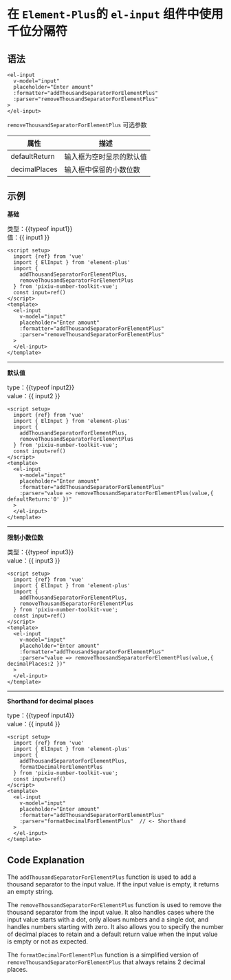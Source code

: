 <script setup>
import {ref} from 'vue'
import { useData } from 'vitepress'
import { ElInput } from 'element-plus'
import {formatDecimalForElementPlus,addThousandSeparatorForElementPlus,removeThousandSeparatorForElementPlus} from 'pixiu-number-toolkit-vue';

const { site, theme, page, frontmatter } = useData()
const input1=ref('')
const input2=ref('0')
const input3=ref('')
const input4=ref('')

</script>

# 在 `Element-Plus`的 `el-input` 组件中使用千位分隔符

## 语法

```Vue
<el-input
  v-model="input"
  placeholder="Enter amount"
  :formatter="addThousandSeparatorForElementPlus"
  :parser="removeThousandSeparatorForElementPlus"
>
</el-input>
```

`removeThousandSeparatorForElementPlus` 可选参数

| 属性          | 描述                     |
| ------------- | ------------------------ |
| defaultReturn | 输入框为空时显示的默认值 |
| decimalPlaces | 输入框中保留的小数位数   |

## 示例

**基础**
<el-input v-model="input1" placeholder="Enter amount" :formatter="addThousandSeparatorForElementPlus" :parser="removeThousandSeparatorForElementPlus" >
</el-input>

类型：{{typeof input1}}  
值：{{ input1 }}

```Vue
<script setup>
  import {ref} from 'vue'
  import { ElInput } from 'element-plus'
  import {
    addThousandSeparatorForElementPlus,
    removeThousandSeparatorForElementPlus
  } from 'pixiu-number-toolkit-vue';
  const input=ref()
</script>
<template>
  <el-input
    v-model="input"
    placeholder="Enter amount"
    :formatter="addThousandSeparatorForElementPlus"
    :parser="removeThousandSeparatorForElementPlus"
  >
  </el-input>
</template>
```

---

**默认值**
<el-input v-model="input2" placeholder="Enter amount" :formatter="addThousandSeparatorForElementPlus" :parser="value => removeThousandSeparatorForElementPlus(value,{ defaultReturn:'0' })" >
</el-input>

type：{{typeof input2}}  
value：{{ input2 }}

```Vue
<script setup>
  import {ref} from 'vue'
  import { ElInput } from 'element-plus'
  import {
    addThousandSeparatorForElementPlus,
    removeThousandSeparatorForElementPlus
  } from 'pixiu-number-toolkit-vue';
  const input=ref()
</script>
<template>
  <el-input
    v-model="input"
    placeholder="Enter amount"
    :formatter="addThousandSeparatorForElementPlus"
    :parser="value => removeThousandSeparatorForElementPlus(value,{ defaultReturn:'0' })"
  >
  </el-input>
</template>
```

---

**限制小数位数**
<el-input v-model="input3" placeholder="Enter amount" :formatter="addThousandSeparatorForElementPlus" :parser="value => removeThousandSeparatorForElementPlus(value,{ decimalPlaces:2 })" >
</el-input>

类型：{{typeof input3}}  
value：{{ input3 }}

```Vue
<script setup>
  import {ref} from 'vue'
  import { ElInput } from 'element-plus'
  import {
    addThousandSeparatorForElementPlus,
    removeThousandSeparatorForElementPlus
  } from 'pixiu-number-toolkit-vue';
  const input=ref()
</script>
<template>
  <el-input
    v-model="input"
    placeholder="Enter amount"
    :formatter="addThousandSeparatorForElementPlus"
    :parser="value => removeThousandSeparatorForElementPlus(value,{ decimalPlaces:2 })"
  >
  </el-input>
</template>
```

---

**Shorthand for decimal places**
<el-input v-model="input4" placeholder="Enter amount" :formatter="addThousandSeparatorForElementPlus" :parser="formatDecimalForElementPlus" >
</el-input>

type：{{typeof input4}}  
value：{{ input4 }}

```Vue
<script setup>
  import {ref} from 'vue'
  import { ElInput } from 'element-plus'
  import {
    addThousandSeparatorForElementPlus,
    formatDecimalForElementPlus
  } from 'pixiu-number-toolkit-vue';
  const input=ref()
</script>
<template>
  <el-input
    v-model="input"
    placeholder="Enter amount"
    :formatter="addThousandSeparatorForElementPlus"
    :parser="formatDecimalForElementPlus"  // <- Shorthand
  >
  </el-input>
</template>
```

## Code Explanation

The `addThousandSeparatorForElementPlus` function is used to add a thousand separator to the input value. If the input value is empty, it returns an empty string.

The `removeThousandSeparatorForElementPlus` function is used to remove the thousand separator from the input value. It also handles cases where the input value starts with a dot, only allows numbers and a single dot, and handles numbers starting with zero. It also allows you to specify the number of decimal places to retain and a default return value when the input value is empty or not as expected.

The `formatDecimalForElementPlus` function is a simplified version of `removeThousandSeparatorForElementPlus` that always retains 2 decimal places.
